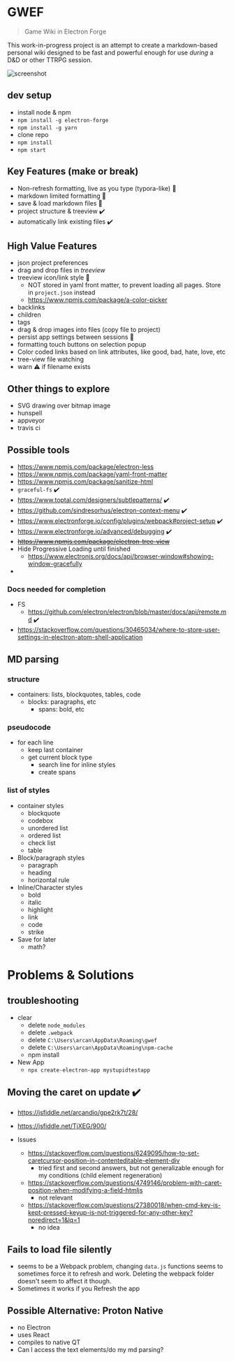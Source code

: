# GWEF

> Game Wiki in Electron Forge

This work-in-progress project is an attempt to create a markdown-based personal wiki designed to be fast and powerful enough for use *during* a D&D or other TTRPG session.

![screenshot](F:\freelance\repos\gwef\gwef\docs\screenshot.png)

## dev setup

* install node & npm
* `npm install -g electron-forge`
* `npm install -g yarn`
* clone repo
* `npm install`
* `npm start`

## Key Features (make or break)

* Non-refresh formatting, live as you type (typora-like) :construction:
* markdown limited formatting :construction:
* save & load markdown files :construction:
* project structure & treeview :heavy_check_mark:
* automatically link existing files :heavy_check_mark:

## High Value Features

* json project preferences
* drag and drop files in *treeview*
* treeview icon/link style :construction:
  * NOT stored in yaml front matter, to prevent loading all pages. Store in `project.json` instead
  * https://www.npmjs.com/package/a-color-picker
* backlinks
* children
* tags
* drag & drop images into files (copy file to project)
* persist app settings between sessions :construction:
* formatting touch buttons on selection popup
* Color coded links based on link attributes, like good, bad, hate, love, etc
* tree-view file watching
* warn :warning: ​if filename exists 

## Other things to explore

* SVG drawing over bitmap image
* hunspell
* appveyor
* travis ci

## Possible tools

* https://www.npmjs.com/package/electron-less
* https://www.npmjs.com/package/yaml-front-matter
* https://www.npmjs.com/package/sanitize-html
* `graceful-fs` :heavy_check_mark:
* https://www.toptal.com/designers/subtlepatterns/ :heavy_check_mark:
* https://github.com/sindresorhus/electron-context-menu :heavy_check_mark:
* https://www.electronforge.io/config/plugins/webpack#project-setup :heavy_check_mark:
* https://www.electronforge.io/advanced/debugging :heavy_check_mark:
* ~~https://www.npmjs.com/package/electron-tree-view~~
* Hide Progressive Loading until finished
  * https://www.electronjs.org/docs/api/browser-window#showing-window-gracefully
* 

### Docs needed for completion

* FS
  * https://github.com/electron/electron/blob/master/docs/api/remote.md :heavy_check_mark:
* https://stackoverflow.com/questions/30465034/where-to-store-user-settings-in-electron-atom-shell-application

## MD parsing

### structure

* containers: lists, blockquotes, tables, code
  * blocks: paragraphs, etc
    * spans: bold, etc

### pseudocode

* for each line
  * keep last container
  * get current block type
    * search line for inline styles
    * create spans

### list of styles

* container styles
  * blockquote
  * codebox
  * unordered list
  * ordered list
  * check list
  * table
* Block/paragraph styles
  * paragraph
  * heading
  * horizontal rule
* Inline/Character styles
  * bold
  * italic
  * highlight
  * link
  * code
  * strike
* Save for later
  * math?

# Problems & Solutions

## troubleshooting

* clear
  * delete `node_modules`
  * delete `.webpack`
  * delete `C:\Users\arcan\AppData\Roaming\gwef`
  * delete `C:\Users\arcan\AppData\Roaming\npm-cache`
  * npm install
* New App
  * `npx create-electron-app mystupidtestapp`

## Moving the caret on update :heavy_check_mark:

* https://jsfiddle.net/arcandio/gpe2rk7t/28/
* https://jsfiddle.net/TjXEG/900/



* Issues
  * https://stackoverflow.com/questions/6249095/how-to-set-caretcursor-position-in-contenteditable-element-div
    * tried first and second answers, but not generalizable enough for my conditions (child element regeneration)
  * https://stackoverflow.com/questions/4749146/problem-with-caret-position-when-modifying-a-field-htmljs
    * not relevant
  * https://stackoverflow.com/questions/27380018/when-cmd-key-is-kept-pressed-keyup-is-not-triggered-for-any-other-key?noredirect=1&lq=1
    * no idea

## Fails to load file silently

* seems to be a Webpack problem, changing `data.js` functions seems to sometimes force it to refresh and work. Deleting the webpack folder doesn't seem to affect it though.
* Sometimes it works if you Refresh the app

## Possible Alternative: Proton Native

* no Electron
* uses React
* compiles to native QT
* Can I access the text elements/do my md parsing?
